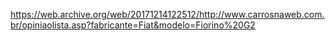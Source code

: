 https://web.archive.org/web/20171214122512/http://www.carrosnaweb.com.br/opiniaolista.asp?fabricante=Fiat&modelo=Fiorino%20G2
